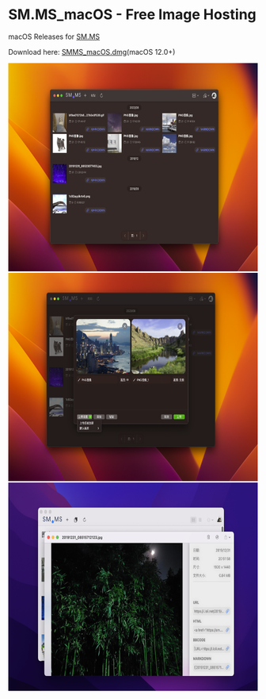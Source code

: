 # SM.MS_macOS - Free Image Hosting

macOS Releases for [SM.MS](https://sm.ms/)

<!--  [![Download on the Mac App Store](https://developer.apple.com/app-store/marketing/guidelines/images/badge-download-on-the-mac-app-store.svg)](https://apps.apple.com/us/app/sm-ms/id1268411917) -->

Download here: [SMMS_macOS.dmg](https://github.com/sb-sb/smms-macos/releases)(macOS 12.0+)


<img src="https://github.com/sb-sb/smms-macos/blob/master/Images/Image_0.png" width="678" height="420">
<img src="https://github.com/sb-sb/smms-macos/blob/master/Images/Image_1.png" width="678" height="420">
<img src="https://github.com/sb-sb/smms-macos/blob/master/Images/Image_2.png" width="678" height="420">
